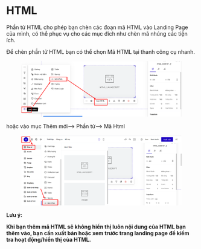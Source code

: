 # HTML



Phần tử HTML cho phép bạn chèn các đoạn mã HTML vào Landing Page của mình, có thể phục vụ cho các mục đích như chèn mã nhúng các tiện ích.&#x20;

Để chèn phần tử HTML bạn có thể chọn Mã HTML tại thanh công cụ nhanh.

<figure><img src="../../.gitbook/assets/html.png" alt=""><figcaption></figcaption></figure>

hoặc vào mục Thêm mới--> Phần tử--> Mã Html

<figure><img src="../../.gitbook/assets/html2 (1).png" alt=""><figcaption></figcaption></figure>

**Lưu ý:**&#x20;

**Khi bạn thêm mã HTML sẽ không hiển thị luôn nội dung của HTML bạn thêm vào, bạn cần xuất bản hoặc xem trước trang landing page để kiểm tra hoạt động/hiển thị của HTML.**

